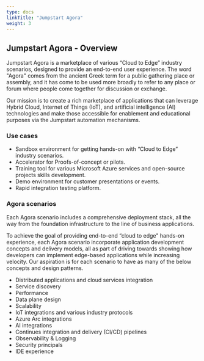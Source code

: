 ```yaml
---
type: docs
linkTitle: "Jumpstart Agora"
weight: 3
---
```


## Jumpstart Agora - Overview

Jumpstart Agora is a marketplace of various “Cloud to Edge” industry scenarios, designed to provide an end-to-end user experience. The word "Agora" comes from the ancient Greek term for a public gathering place or assembly, and it has come to be used more broadly to refer to any place or forum where people come together for discussion or exchange.

Our mission is to create a rich marketplace of applications that can leverage Hybrid Cloud, Internet of Things (IoT), and artificial intelligence (AI) technologies and make those accessible for enablement and educational purposes via the Jumpstart automation mechanisms.

### Use cases

- Sandbox environment for getting hands-on with “Cloud to Edge” industry scenarios.
- Accelerator for Proofs-of-concept or pilots.
- Training tool for various Microsoft Azure services and open-source projects skills development.
- Demo environment for customer presentations or events.
- Rapid integration testing platform.

### Agora scenarios

Each Agora scenario includes a comprehensive deployment stack, all the way from the foundation infrastructure to the line of business applications.

To achieve the goal of providing end-to-end “cloud to edge" hands-on experience, each Agora scenario incorporate application development concepts and delivery models, all as part of driving towards showing how developers can implement edge-based applications while increasing velocity. Our aspiration is for each scenario to have as many of the below concepts and design patterns.

- Distributed applications and cloud services integration
- Service discovery
- Performance
- Data plane design
- Scalability
- IoT integrations and various industry protocols
- Azure Arc integrations
- AI integrations
- Continues integration and delivery (CI/CD) pipelines
- Observability & Logging
- Security principals
- IDE experience
